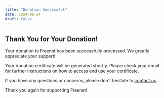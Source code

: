 ```yaml
---
title: "Donation Successful"
date: 2024-06-24
draft: false
---
```


## Thank You for Your Donation!

Your donation to Freenet has been successfully processed. We greatly appreciate your support!

Your donation certificate will be generated shortly. Please check your email for further instructions on how to access and use your certificate.

If you have any questions or concerns, please don't hesitate to [contact us](/community/support).

Thank you again for supporting Freenet!
